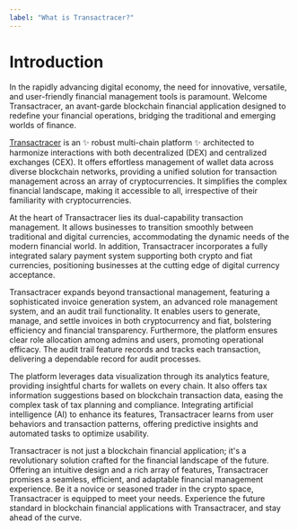 ```yaml
---
label: "What is Transactracer?"
---
```


# Introduction

In the rapidly advancing digital economy, the need for innovative, versatile, and user-friendly financial management tools is paramount. Welcome Transactracer, an avant-garde blockchain financial application designed to redefine your financial operations, bridging the traditional and emerging worlds of finance.

[Transactracer](https://www.transactracer.com/) is an :sparkles: robust multi-chain platform :sparkles: architected to harmonize interactions with both decentralized (DEX) and centralized exchanges (CEX). It offers effortless management of wallet data across diverse blockchain networks, providing a unified solution for transaction management across an array of cryptocurrencies. It simplifies the complex financial landscape, making it accessible to all, irrespective of their familiarity with cryptocurrencies.

At the heart of Transactracer lies its dual-capability transaction management. It allows businesses to transition smoothly between traditional and digital currencies, accommodating the dynamic needs of the modern financial world. In addition, Transactracer incorporates a fully integrated salary payment system supporting both crypto and fiat currencies, positioning businesses at the cutting edge of digital currency acceptance.

Transactracer expands beyond transactional management, featuring a sophisticated invoice generation system, an advanced role management system, and an audit trail functionality. It enables users to generate, manage, and settle invoices in both cryptocurrency and fiat, bolstering efficiency and financial transparency. Furthermore, the platform ensures clear role allocation among admins and users, promoting operational efficacy. The audit trail feature records and tracks each transaction, delivering a dependable record for audit processes. 

The platform leverages data visualization through its analytics feature, providing insightful charts for wallets on every chain. It also offers tax information suggestions based on blockchain transaction data, easing the complex task of tax planning and compliance. Integrating artificial intelligence (AI) to enhance its features, Transactracer learns from user behaviors and transaction patterns, offering predictive insights and automated tasks to optimize usability.

Transactracer is not just a blockchain financial application; it's a revolutionary solution crafted for the financial landscape of the future. Offering an intuitive design and a rich array of features, Transactracer promises a seamless, efficient, and adaptable financial management experience. Be it a novice or seasoned trader in the crypto space, Transactracer is equipped to meet your needs. Experience the future standard in blockchain financial applications with Transactracer, and stay ahead of the curve.
